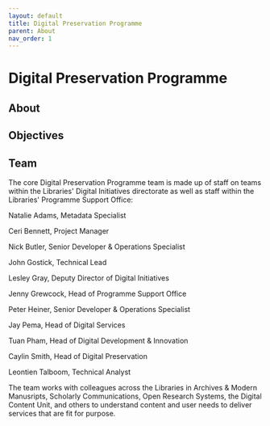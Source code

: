 ```yaml
---
layout: default
title: Digital Preservation Programme
parent: About
nav_order: 1
---
```


# Digital Preservation Programme


## About



## Objectives



## Team

The core Digital Preservation Programme team is made up of staff on teams within the Libraries' Digital Initiatives directorate as well as staff within the Libraries' Programme Support Office: 

Natalie Adams, Metadata Specialist  

Ceri Bennett, Project Manager

Nick Butler, Senior Developer & Operations Specialist 

John Gostick, Technical Lead

Lesley Gray, Deputy Director of Digital Initiatives   

Jenny Grewcock, Head of Programme Support Office

Peter Heiner, Senior Developer & Operations Specialist

Jay Pema, Head of Digital Services

Tuan Pham, Head of Digital Development & Innovation

Caylin Smith, Head of Digital Preservation 

Leontien Talboom, Technical Analyst 

The team works with colleagues across the Libraries in Archives & Modern Manusripts, Scholarly Communications, Open Research Systems, the Digital Content Unit, and others to understand content and user needs to deliver services that are fit for purpose. 
